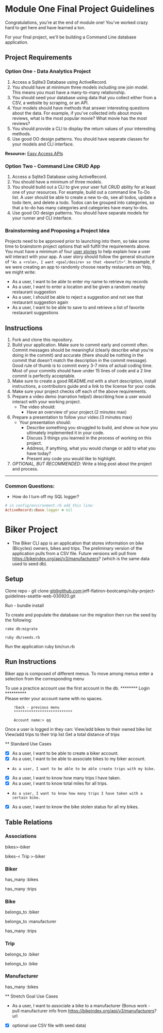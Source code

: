 # Module One Final Project Guidelines

Congratulations, you're at the end of module one! You've worked crazy hard to get here and have learned a ton.

For your final project, we'll be building a Command Line database application.

## Project Requirements

### Option One - Data Analytics Project

1. Access a Sqlite3 Database using ActiveRecord.
2. You should have at minimum three models including one join model. This means you must have a many-to-many relationship.
3. You should seed your database using data that you collect either from a CSV, a website by scraping, or an API.
4. Your models should have methods that answer interesting questions about the data. For example, if you've collected info about movie reviews, what is the most popular movie? What movie has the most reviews?
5. You should provide a CLI to display the return values of your interesting methods.  
6. Use good OO design patterns. You should have separate classes for your models and CLI interface.

  **Resource:** [Easy Access APIs](https://github.com/learn-co-curriculum/easy-access-apis)

### Option Two - Command Line CRUD App

1. Access a Sqlite3 Database using ActiveRecord.
2. You should have a minimum of three models.
3. You should build out a CLI to give your user full CRUD ability for at least one of your resources. For example, build out a command line To-Do list. A user should be able to create a new to-do, see all todos, update a todo item, and delete a todo. Todos can be grouped into categories, so that a to-do has many categories and categories have many to-dos.
4. Use good OO design patterns. You should have separate models for your runner and CLI interface.

### Brainstorming and Proposing a Project Idea

Projects need to be approved prior to launching into them, so take some time to brainstorm project options that will fulfill the requirements above.  You must have a minimum of four [user stories](https://en.wikipedia.org/wiki/User_story) to help explain how a user will interact with your app.  A user story should follow the general structure of `"As a <role>, I want <goal/desire> so that <benefit>"`. In example, if we were creating an app to randomly choose nearby restaurants on Yelp, we might write:

* As a user, I want to be able to enter my name to retrieve my records
* As a user, I want to enter a location and be given a random nearby restaurant suggestion
* As a user, I should be able to reject a suggestion and not see that restaurant suggestion again
* As a user, I want to be able to save to and retrieve a list of favorite restaurant suggestions

## Instructions

1. Fork and clone this repository.
2. Build your application. Make sure to commit early and commit often. Commit messages should be meaningful (clearly describe what you're doing in the commit) and accurate (there should be nothing in the commit that doesn't match the description in the commit message). Good rule of thumb is to commit every 3-7 mins of actual coding time. Most of your commits should have under 15 lines of code and a 2 line commit is perfectly acceptable.
3. Make sure to create a good README.md with a short description, install instructions, a contributors guide and a link to the license for your code.
4. Make sure your project checks off each of the above requirements.
5. Prepare a video demo (narration helps!) describing how a user would interact with your working project.
    * The video should:
      - Have an overview of your project.(2 minutes max)
6. Prepare a presentation to follow your video.(3 minutes max)
    * Your presentation should:
      - Describe something you struggled to build, and show us how you ultimately implemented it in your code.
      - Discuss 3 things you learned in the process of working on this project.
      - Address, if anything, what you would change or add to what you have today?
      - Present any code you would like to highlight.   
7. *OPTIONAL, BUT RECOMMENDED*: Write a blog post about the project and process.

---
### Common Questions:
- How do I turn off my SQL logger?
```ruby
# in config/environment.rb add this line:
ActiveRecord::Base.logger = nil
```

# Biker Project
* The Biker CLI app is an application that stores information on bike (Bicycles) owners, bikes and trips. 
  The preliminary version of the application pulls from a CSV file.  Future versions will pull from 
  https://bikeindex.org/api/v3/manufacturers? (which is the same data used to seed db).

## Setup
  Clone repo - git clone git@github.com:jeff-flatiron-bootcamp/ruby-project-guidelines-seattle-web-030920.git

  Run - bundle install

  To create and populate the database run the migration then run the seed by the following:

    rake db:migrate

    ruby db/seeds.rb
  
  Run the application 
    ruby bin/run.rb

## Run Instructions
  Biker app is composed of different menus.  To move among menus enter 
  a selection from the corresponding menu

  To use a practice account use the first account in the db. 
            ********  Login  **********       
        Please enter your account name with no spaces.
        
        !back - previous menu
        ***************************       

        Account name:> qq

  Once a user is logged in they can:
    View/add bikes to their owned bike list
    View/add trips to their trip list
    Get a total distance of trips
  
  

** Standard Use Cases
* [X] As a user, I want to be able to create a biker account.
* [X] As a user, I want to be able to associate bikes to my biker account.
*     As a user, I want to be able to be able create trips with my bike.
* [X] As a user, I want to know how many trips I have taken.
* [X] As a user, I want to know total miles for all trips.
*     As a user, I want to know how many trips I have taken with a certain bike.
* [x] As a user, I want to know the bike stolen status for all my bikes.

## Table Relations
### Associations
  bikes>-biker

  bikes-< Trip >-biker

### Biker
  has_many :bikes

  has_many :trips

### Bike
  belongs_to :biker 

  belongs_to :manufacturer

  has_many :trips 

### Trip
  belongs_to :biker
  
  belongs_to :bike

### Manufacturer   
  has_many :bikes

** Stretch Goal Use Cases
* As a user, I want to associate a bike to a manufacturer 
(Bonus work - pull manufacturer info from https://bikeindex.org/api/v3/manufacturers? url 
* [X] optional use CSV file with seed data)

